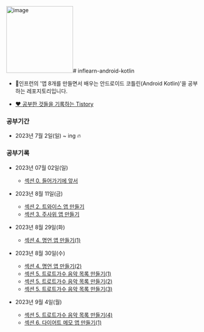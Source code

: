 <img width="175" alt="image" src="https://github.com/userri/inflearn-android-kotlin/assets/125868433/107486d8-705f-44e1-892c-0e6cc402698c"># inflearn-android-kotlin
  - 🐣인프런의 '앱 8개를 만들면서 배우는 안드로이드 코틀린(Android Kotlin)'을 공부하는 레포지토리입니다.

  - [❤️ 공부한 것들을 기록하는 Tistory](https://dreaminsweetpotato.tistory.com)

### 공부기간
  * 2023년 7월 2일(일) ~ ing 🔥


### 공부기록
  * 2023년 07월 02일(일)
    * [섹션 0. 들어가기에 앞서](https://dreaminsweetpotato.tistory.com/69) 
  * 2023년 8월 11일(금)
    * [섹션 2. 트와이스 앱 만들기](https://dreaminsweetpotato.tistory.com/98)
    * [섹션 3. 주사위 앱 만들기](https://dreaminsweetpotato.tistory.com/99)
  * 2023년 8월 29일(화)
    * [섹션 4. 명언 앱 만들기(1)](https://dreaminsweetpotato.tistory.com/100)
  * 2023년 8월 30일(수)
    * [섹션 4. 명언 앱 만들기(2)](https://dreaminsweetpotato.tistory.com/101)
    * [섹션 5. 트로트가수 음악 목록 만들기(1)](https://dreaminsweetpotato.tistory.com/102)
    * [섹션 5. 트로트가수 음악 목록 만들기(2)](https://dreaminsweetpotato.tistory.com/103)
    * [섹션 5. 트로트가수 음악 목록 만들기(3)](https://dreaminsweetpotato.tistory.com/104)
    
  * 2023년 9월 4일(월)
    * [섹션 5. 트로트가수 음악 목록 만들기(4)](https://dreaminsweetpotato.tistory.com/105)
    * [섹션 6. 다이어트 메모 앱 만들기(1)](https://dreaminsweetpotato.tistory.com/106)
